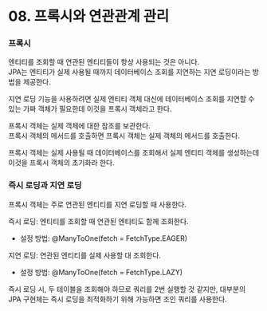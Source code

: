 # 08. 프록시와 연관관계 관리

### 프록시

엔티티를 조회할 때 연관된 엔티티들이 항상 사용되는 것은 아니다.  
JPA는 엔티티가 실제 사용될 때까지 데이터베이스 조회를 지연하는 지연 로딩이라는 방법을 제공한다.  

지연 로딩 기능을 사용하려면 실제 엔티티 객체 대신에 데이터베이스 조회를 지연할 수 있는 가짜 객체가 필요한데 이것을 프록시 객체라고 한다.  

프록시 객체는 실제 객체에 대한 참조를 보관한다.  
프록시 객체의 메서드를 호출하면 프록시 객체는 실제 객체의 메서드를 호출한다.  

프록시 객체는 실제 사용될 때 데이터베이스를 조회해서 실제 엔티티 객체를 생성하는데 이것을 프록시 객체의 초기화라 한다.

### 즉시 로딩과 지연 로딩

프록시 객체는 주로 연관된 엔티티를 지연 로딩할 때 사용한다.  

즉시 로딩: 엔티티를 조회할 때 연관된 엔티티도 함께 조회한다.
- 설정 방법: @ManyToOne(fetch = FetchType.EAGER)

지연 로딩: 연관된 엔티티를 실제 사용할 대 조회한다.
- 설정 방법: @ManyToOne(fetch = FetchType.LAZY)

즉시 로딩 시, 두 테이블을 조회해야 하므로 쿼리를 2번 실행할 것 같지만, 대부분의 JPA 구현체는 즉시 로딩을 최적화하기 위해 가능하면 조인 쿼리를 사용한다.